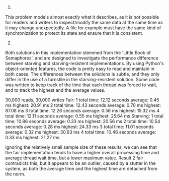 1.
This problem models almost exactly what it describes, as it is not possible for readers and writers to inspect/modify the same data at the same time as it may change unexpectedly. A file for example must have the same kind of synchronization to protect its state and ensure that it is consistent.

2.
Both solutions in this implementation stemmed from the 'Little Book of Semaphores', and are designed to investigate the performance difference between starving and starving-resistent implementations. By using Python's object-oriented features, the code is pretty easy to read and maintain in both cases. The differences between the solutions is subtle, and they only differ in the use of a turnstile in the starving-resistent solution. Some code was written to keep track of the time that each thread was forced to wait, and to track the highest and the average values.

30,000 reads, 30,000 writes
Fair:
    1
        total time: 12.12 seconds
        average:    0.45 ms
        highest:    20.91 ms
    2
        total time: 12.43 seconds
        average:    0.70 ms
        highest:    87.08 ms
    3
        total time: 12.26 seconds
        average:    0.56 ms
        highest:    15.32 ms
    4
        total time: 12.11 seconds
        average:    0.55 ms
        highest:    25.64 ms
Starving:
    1
        total time: 10.86 seconds
        average:    0.33 ms
        highest:    20.56 ms
    2
        total time: 10.54 seconds
        average:    0.28 ms
        highest:    24.33 ms
    3
        total time: 11.01 seconds
        average:    0.32 ms
        highest:    30.63 ms
    4
        total time: 10.46 seconds
        average:    0.33 ms
        highest:    21.27 ms

Ignoring the relatively small sample size of these results, we can see that the fair implementation tends to have a higher overall processing time and average thread wait time, but a lower maximum value. Result 2 fair contradicts this, but it appears to be an outlier, caused by a stutter in the system, as both the average time and the highest time are detached from the norm.
